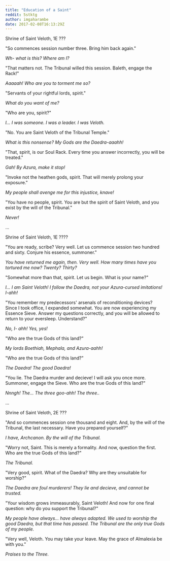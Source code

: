 ```yaml
---
title: "Education of a Saint"
reddit: 5stktg
author: imgaharambe
date: 2017-02-08T16:13:29Z
---
```


Shrine of Saint Veloth, 1E ???


"So commences session number three. Bring him back again."


*Wh- what is this? Where am I?*


"That matters not. The Tribunal willed this session. Baleth, engage the Rack!"


*Aaaaah! Who are you to torment me so?*


"Servants of your rightful lords, spirit."


*What do you want of me?*


"Who are you, spirit?"


*I... I was someone. I was a leader. I was Veloth.*


"No. You are Saint Veloth of the Tribunal Temple."


*What is this nonsense? My Gods are the Daedra-aaahh!*

"That, spirit, is our Soul Rack. Every time you answer incorrectly, you will be treated."


*Gah! By Azura, make it stop!*


"Invoke not the heathen gods, spirit. That will merely prolong your exposure."


*My people shall avenge me for this injustice, knave!*


"You have no people, spirit. You are but the spirit of Saint Veloth, and you exist by the will of the Tribunal."

*Never!*


...


Shrine of Saint Veloth, 1E ????


"You are ready, scribe? Very well. Let us commence session two hundred and sixty. Conjure his essence, summoner."


*You have returned me again, then. Very well. How many times have you tortured me now? Twenty? Thirty?*


"Somewhat more than that, spirit. Let us begin. What is your name?"


*I... I am Saint Veloth! I follow the Daedra, not your Azura-cursed imitations! I-ahh!*


"You remember my predecessors' arsenals of reconditioning devices? Since I took office, I expanded somewhat. You are now experiencing my Essence Sieve. Answer my questions correctly, and you will be allowed to return to your eversleep. Understand?"


*No, I- ahh! Yes, yes!*


"Who are the true Gods of this land?"


*My lords Boethiah, Mephala, and Azura-aahh!*


"Who are the true Gods of this land?"


*The Daedra! The good Daedra!*


"You lie. The Daedra murder and decieve! I will ask you once more. Summoner, engage the Sieve. Who are the true Gods of this land?"


*Nnngh! The... The three goo-ahh!* *The three..*


...


Shrine of Saint Veloth, 2E ???


"And so commences session one thousand and eight. And, by the will of the Tribunal, the last necessary. Have you prepared yourself?"


*I have, Archcanon. By the will of the Tribunal.*


"Worry not, Saint. This is merely a formality. And now, question the first. Who are the true Gods of this land?"


*The Tribunal.*


"Very good, spirit. What of the Daedra? Why are they unsuitable for worship?"


*The Daedra are foul murderers! They lie and decieve, and cannot be trusted.*


"Your wisdom grows immeasurably, Saint Veloth! And now for one final question: why do you support the Tribunal?"


*My people have always... have always adapted. We used to worship the good Daedra, but that time has passed. The Tribunal are the only true Gods of my people.*


"Very well, Veloth. You may take your leave. May the grace of Almalexia be with you."


*Praises to the Three.*
